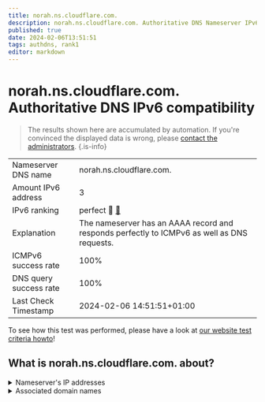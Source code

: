 ```yaml
---
title: norah.ns.cloudflare.com.
description: norah.ns.cloudflare.com. Authoritative DNS Nameserver IPv6 compatibility
published: true
date: 2024-02-06T13:51:51
tags: authdns, rank1
editor: markdown
---
```


# norah.ns.cloudflare.com. Authoritative DNS IPv6 compatibility

> The results shown here are accumulated by automation. If you're convinced the displayed data is wrong, please [contact the administrators](/howto/chat). 
{.is-info}




|   |   |
| - | - |
| Nameserver DNS name | norah.ns.cloudflare.com.
| Amount IPv6 address | 3
| IPv6 ranking | perfect :1st_place_medal: [🔗](/howto/ranking) |
| Explanation | The nameserver has an AAAA record and responds perfectly to ICMPv6 as well as DNS requests. |
| ICMPv6 success rate | 100%|
| DNS query success rate | 100% |
| Last Check Timestamp | 2024-02-06 14:51:51+01:00 |

To see how this test was performed, please have a look at [our website test criteria howto](/howto/testcriteria/authdns)!


## What is norah.ns.cloudflare.com. about?




<details>
<summary>Nameserver's IP addresses</summary>

2a06:98c1:50::ac40:2246

2606:4700:50::a29f:2646

2803:f800:50::6ca2:c246

</details>



<details>
<summary>Associated domain names</summary>

www.sunpharma.com

</details>
